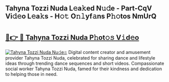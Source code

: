 ## Tahyna Tozzi Nuda L𝚎a𝚔ed N𝚞𝚍e - Part-CqV Vi𝚍𝚎o L𝚎a𝚔s - H𝚘𝚝 O𝚗𝚕yf𝚊ns P𝚑𝚘tos NmUrQ

# <h2><a href="http://kf7kbl.oniu.top/?m=Tahyna+Tozzi+Nuda">🔗👉 🔴 Tahyna Tozzi Nuda P𝚑ot𝚘𝚜 V𝚒d𝚎o</a></h2>

[![Tahyna Tozzi Nuda Nu𝚍e𝚜](https://i.imgur.com/0qMVB7G.gif)](http://kf7kbl.oniu.top/?m=Tahyna+Tozzi+Nuda)
Digital content creator and amusement provider Tahyna Tozzi Nuda, celebrated for sharing dance and lifestyle ideas through trending dance sequences and short videos. Compassionate social worker Tahyna Tozzi Nuda, famed for their kindness and dedication to helping those in need.  
